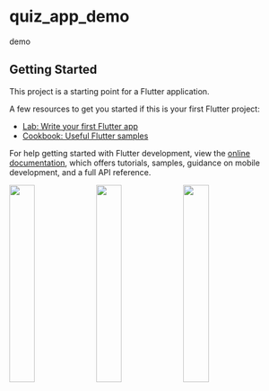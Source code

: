 # quiz_app_demo

demo

## Getting Started

This project is a starting point for a Flutter application.

A few resources to get you started if this is your first Flutter project:

- [Lab: Write your first Flutter app](https://docs.flutter.dev/get-started/codelab)
- [Cookbook: Useful Flutter samples](https://docs.flutter.dev/cookbook)

For help getting started with Flutter development, view the
[online documentation](https://docs.flutter.dev/), which offers tutorials,
samples, guidance on mobile development, and a full API reference.

<p>

<img src = " https://user-images.githubusercontent.com/119835214/221755558-a65411a2-8ef1-402b-8d13-75c34a2f7d9c.JPG  " height = "30%" width = "30%">
<img src = " https://user-images.githubusercontent.com/119835214/221755564-72d51f47-145f-4cf9-8c15-e79f88786549.JPG " height = "30%" width = "30%">
<img src = " https://user-images.githubusercontent.com/119835214/221755565-6351facf-a8e6-4e5d-8a02-9f07a7ebe2a8.JPG " height = "30%" width = "30%">


</p>
